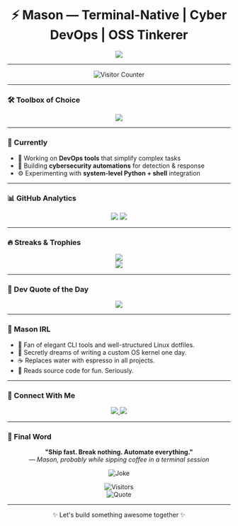 <!-- 👑 Mason's GitHub Profile README - Beast Mode Activated -->

<h1 align="center">⚡ Mason — Terminal-Native | Cyber DevOps | OSS Tinkerer</h1>
<p align="center">
  <img src="https://readme-typing-svg.demolab.com/?lines=Cyber+Security+%7C+DevOps+Engineer+%7C+Linux+Fanatic;Building+clean+tools+for+dirty+jobs.;Always+learning+%7C+Always+automating;&center=true&width=800&height=45&duration=4000&pause=500&color=FACC15&vCenter=true&size=22" />
</p>

---

<p align="center">
  <img src="https://komarev.com/ghpvc/?username=Ma-s-on&style=flat-square&color=F97316" alt="Visitor Counter" />
</p>

---

### 🛠️ Toolbox of Choice
<p align="center">
  <img src="https://skillicons.dev/icons?i=python,cpp,r,git,github,linux,vim,bash,sqlite,ubuntu" />
</p>

---

### 🎯 Currently
- 👷 Working on **DevOps tools** that simplify complex tasks
- 📡 Building **cybersecurity automations** for detection & response
- ⚙️ Experimenting with **system-level Python + shell** integration

---

### 📊 GitHub Analytics

<p align="center">
  <img src="https://github-readme-stats.vercel.app/api?username=Ma-s-on&show_icons=true&theme=radical&count_private=true&include_all_commits=true" />
  <img src="https://github-readme-stats.vercel.app/api/top-langs/?username=Ma-s-on&layout=compact&theme=radical&langs_count=10" />
</p>

---

### 🔥 Streaks & Trophies

<p align="center">
  <img src="https://github-readme-streak-stats.herokuapp.com?user=Ma-s-on&theme=radical&ring=F97316&fire=FACC15&currStreakLabel=ffffff" />
  <br />
  <img src="https://github-profile-trophy.vercel.app/?username=Ma-s-on&theme=radical&no-frame=true&column=6&margin-w=15" />
</p>

---

### 💬 Dev Quote of the Day

<p align="center">
  <img src="https://quotes-github-readme.vercel.app/api?type=horizontal&theme=radical" />
</p>

---

### 🧠 Mason IRL

- 🧩 Fan of elegant CLI tools and well-structured Linux dotfiles.
- 🥷 Secretly dreams of writing a custom OS kernel one day.
- ☕ Replaces water with espresso in all projects.
- 📖 Reads source code for fun. Seriously.

---

### 🔗 Connect With Me

<p align="center">
  <a href="https://github.com/Ma-s-on">
    <img src="https://img.shields.io/badge/GitHub-%23181717.svg?style=for-the-badge&logo=github&logoColor=white" />
  </a>
  <a href="mailto:jesseisnulled@gmail.com">
    <img src="https://img.shields.io/badge/email-D14836?style=for-the-badge&logo=gmail&logoColor=white" />
  </a>
</p>

---

### 🎉 Final Word

<p align="center">
  <b>"Ship fast. Break nothing. Automate everything."</b><br/>
  <i>— Mason, probably while sipping coffee in a terminal session</i>
</p>

<p align="center">
  <img src="https://readme-jokes.vercel.app/api?bgColor=%230D1117&qColor=%23FACC15&aColor=%23F97316&borderColor=%23272c34" alt="Joke" />
</p>

<p align="center">
  <img src="https://komarev.com/ghpvc/?username=Ma-s-on&style=for-the-badge" alt="Visitors" />
  <br />
  <img src="https://quotes-github-readme.vercel.app/api?type=horizontal&theme=radical" alt="Quote" />
</p>

---

<p align="center">✨ Let's build something awesome together ✨</p>

